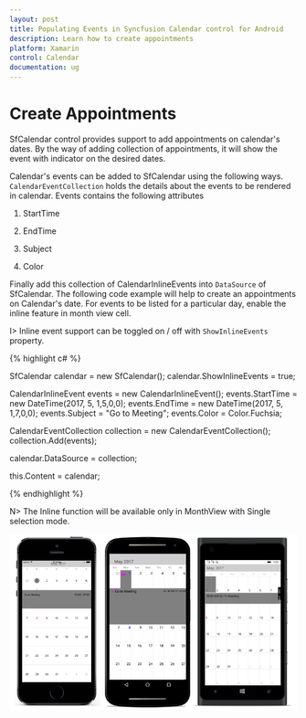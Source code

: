 ```yaml
---
layout: post
title: Populating Events in Syncfusion Calendar control for Android
description: Learn how to create appointments
platform: Xamarin
control: Calendar
documentation: ug
---
```


# Create Appointments

SfCalendar control provides support to add appointments on calendar's dates. By the way of adding collection of appointments, it will show the event with indicator on the desired dates.

Calendar's events can be added to SfCalendar using the following ways. `CalendarEventCollection` holds the details about the events to be rendered in calendar. Events contains the following attributes

1. StartTime

2. EndTime

3. Subject

4. Color

Finally add this collection of CalendarInlineEvents into `DataSource` of SfCalendar. The following code example will help to create an appointments on Calendar's date. For events to be listed for a particular day, enable the inline feature in month view cell.

I> Inline event support can be toggled on / off with `ShowInlineEvents` property.

{% highlight c# %}
		   
SfCalendar calendar = new SfCalendar();
calendar.ShowInlineEvents = true;

CalendarInlineEvent events = new CalendarInlineEvent();
events.StartTime = new DateTime(2017, 5, 1,5,0,0);
events.EndTime = new DateTime(2017, 5, 1,7,0,0);
events.Subject = "Go to Meeting";
events.Color = Color.Fuchsia;

CalendarEventCollection collection = new CalendarEventCollection();
collection.Add(events);

calendar.DataSource = collection;

this.Content = calendar;
		   
{% endhighlight %}

N> The Inline function will be available only in MonthView with Single selection mode.

![](images/events.png)





	

	
